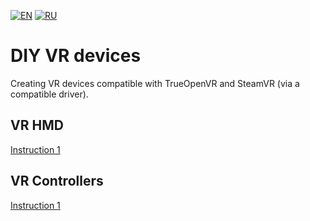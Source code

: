 ﻿[![EN](https://user-images.githubusercontent.com/9499881/33184537-7be87e86-d096-11e7-89bb-f3286f752bc6.png)](https://github.com/TrueOpenVR/TrueOpenVR-DIY/blob/master/README.md) 
[![RU](https://user-images.githubusercontent.com/9499881/27683795-5b0fbac6-5cd8-11e7-929c-057833e01fb1.png)](https://github.com/TrueOpenVR/TrueOpenVR-DIY/blob/master/README.RU.md) 
# DIY VR devices
Creating VR devices compatible with TrueOpenVR and SteamVR (via a compatible driver).
## VR HMD
[Instruction 1](https://github.com/TrueOpenVR/TrueOpenVR-DIY/blob/master/HMD/HMD.md) 
## VR Controllers
[Instruction 1](https://github.com/TrueOpenVR/TrueOpenVR-DIY/blob/master/Controllers/Controllers.md) 